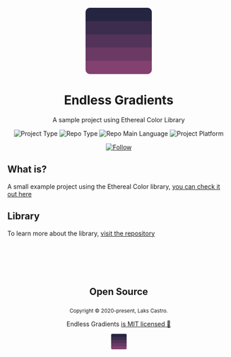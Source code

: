 <p align="center">
  <img src="./src/assets/logo.svg" width="150">
  <h1 align="center">Endless Gradients</h1>
  <p align="center">A sample project using Ethereal Color Library</p>
  <p align="center">
    <img src="https://img.shields.io/badge/type-sample-success" alt="Project Type" />
    <img src="https://img.shields.io/badge/bundler-parcel-orange" alt="Repo Type" />
    <img src="https://img.shields.io/badge/language-javascript-yellow" alt="Repo Main Language" />
    <img src="https://img.shields.io/badge/platform-web-orange" alt="Project Platform" />
  </p>
  <p align="center">
    <a href="https://www.linkedin.com/in/laks-castro-9ab09a18b/" target="_blank">
      <img src="https://img.shields.io/twitter/url?label=Connect%20%40LaksCastro&logo=linkedin&url=https%3A%2F%2Fwww.twitter.com%2Flakscastro%2F" alt="Follow" />
    </a>
  </p>
</p>

## What is?
A small example project using the Ethereal Color library, [you can check it out here](https://lakscastro.github.io/endless-gradients)

## Library
To learn more about the library, [visit the repository](https://github.com/LaksCastro/ethereal-color)

<br>
<br>
<br>
<br>

<h2 align="center">
  Open Source
</h2>
<p align="center">
  <sub>Copyright © 2020-present, Laks Castro.</sub>
</p>
<p align="center">Endless Gradients <a href="https://github.com/LaksCastro/endless-gradients/blob/master/LICENSE.md">is MIT licensed 💖</a></p>
<p align="center">
  <img src="./src/assets/logo.svg" width="35" />
</p>

